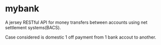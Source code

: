 # mybank

A jersey RESTful API for money transfers between accounts using net settlement systems(BACS).

Case considered is domestic 1 off payment from 1 bank accout to another.
